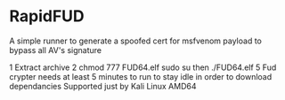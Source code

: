 # RapidFUD
A simple runner to generate a spoofed cert for msfvenom payload to bypass all AV's signature

1 Extract archive
2 chmod 777 FUD64.elf
sudo su
then ./FUD64.elf
5 Fud crypter needs at least 5 minutes to run to stay idle in order to download dependancies
Supported just by Kali Linux AMD64
